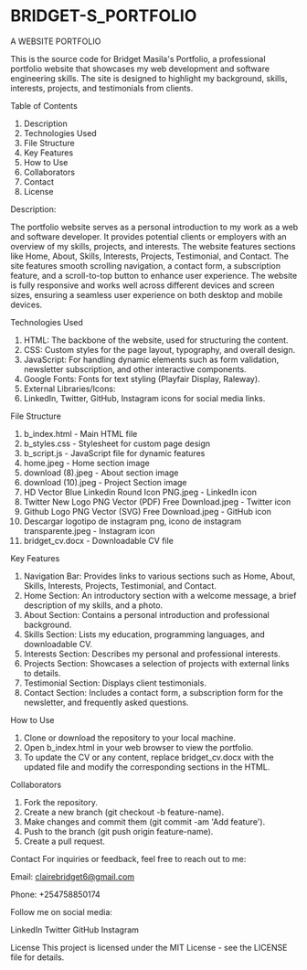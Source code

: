 # BRIDGET-S_PORTFOLIO
A WEBSITE PORTFOLIO

This is the source code for Bridget Masila's Portfolio, a professional portfolio website that showcases my web development and software engineering skills. The site is designed to highlight my background, skills, interests, projects, and testimonials from clients.

Table of Contents
1. Description
2. Technologies Used
3. File Structure
4. Key Features
5. How to Use
6. Collaborators
7. Contact
8. License

Description: 

The portfolio website serves as a personal introduction to my work as a web and software developer. It provides potential clients or employers with an overview of my skills, projects, and interests. The website features sections like Home, About, Skills, Interests, Projects, Testimonial, and Contact. The site features smooth scrolling navigation, a contact form, a subscription feature, and a scroll-to-top button to enhance user experience.
The website is fully responsive and works well across different devices and screen sizes, ensuring a seamless user experience on both desktop and mobile devices.


Technologies Used
1. HTML: The backbone of the website, used for structuring the content.
2. CSS: Custom styles for the page layout, typography, and overall design.
3. JavaScript: For handling dynamic elements such as form validation, newsletter subscription, and other interactive components.
4. Google Fonts: Fonts for text styling (Playfair Display, Raleway).
5. External Libraries/Icons:
6. LinkedIn, Twitter, GitHub, Instagram icons for social media links.

File Structure

1. b_index.html                - Main HTML file
2. b_styles.css                - Stylesheet for custom page design
3.  b_script.js                 - JavaScript file for dynamic features
4. home.jpeg                   - Home section image
5. download (8).jpeg           - About section image
6. download (10).jpeg          - Project Section image
7. HD Vector Blue Linkedin Round Icon PNG.jpeg  - LinkedIn icon
8. Twitter New Logo PNG Vector (PDF) Free Download.jpeg  - Twitter icon
9. Github Logo PNG Vector (SVG) Free Download.jpeg  - GitHub icon
10. Descargar logotipo de instagram png, icono de instagram transparente.jpeg  - Instagram icon
11. bridget_cv.docx      - Downloadable CV file

Key Features
1. Navigation Bar: Provides links to various sections such as Home, About, Skills, Interests, Projects, Testimonial, and Contact.
2. Home Section: An introductory section with a welcome message, a brief description of my skills, and a photo.
3. About Section: Contains a personal introduction and professional background.
4. Skills Section: Lists my education, programming languages, and downloadable CV.
5. Interests Section: Describes my personal and professional interests.
6. Projects Section: Showcases a selection of projects with external links to details.
7. Testimonial Section: Displays client testimonials.
8. Contact Section: Includes a contact form, a subscription form for the newsletter, and frequently asked questions.
   


How to Use
   
1. Clone or download the repository to your local machine.
2. Open b_index.html in your web browser to view the portfolio.
3. To update the CV or any content, replace bridget_cv.docx with the updated file and modify the corresponding sections in the HTML.

Collaborators
1. Fork the repository.
2. Create a new branch (git checkout -b feature-name).
3. Make changes and commit them (git commit -am 'Add feature').
4. Push to the branch (git push origin feature-name).
5. Create a pull request.
   
Contact
For inquiries or feedback, feel free to reach out to me:

Email: clairebridget6@gmail.com

Phone: +254758850174

Follow me on social media:

LinkedIn
Twitter
GitHub
Instagram

License
This project is licensed under the MIT License - see the LICENSE file for details.

